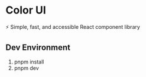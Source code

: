 # Color UI

⚡ Simple, fast, and accessible React component library

## Dev Environment

1. pnpm install
2. pnpm dev
